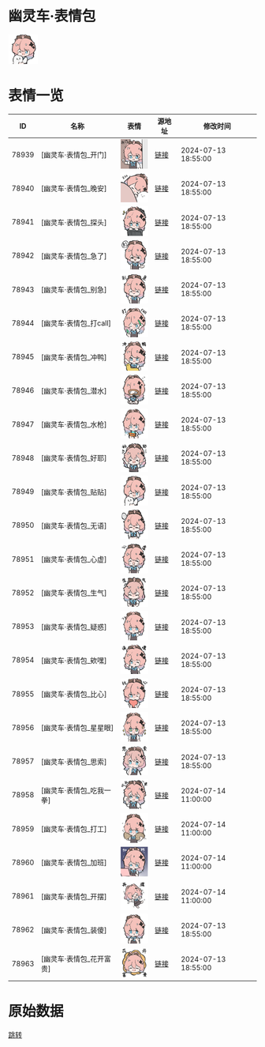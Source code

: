 # 幽灵车·表情包

<img src="./cover.png" height="60" alt="cover" />

# 表情一览

|ID|名称|表情|源地址|修改时间|
|----|----|----|----|----|
|78939|[幽灵车·表情包_开门]|<img src="./pic/078939_%5B幽灵车·表情包_开门%5D.png" height="60" alt="开门"/>|[链接](https://i0.hdslb.com/bfs/garb/5c6d4df581d9edc0b9a00538a0db1223d79ac0dc.png)|2024-07-13 18:55:00|
|78940|[幽灵车·表情包_晚安]|<img src="./pic/078940_%5B幽灵车·表情包_晚安%5D.png" height="60" alt="晚安"/>|[链接](https://i0.hdslb.com/bfs/garb/334c4404ba07a5e311a5bee5c2493afe0a492e64.png)|2024-07-13 18:55:00|
|78941|[幽灵车·表情包_探头]|<img src="./pic/078941_%5B幽灵车·表情包_探头%5D.png" height="60" alt="探头"/>|[链接](https://i0.hdslb.com/bfs/garb/92853a6a5cc69bd2f87eb6ae3513323afa0ea06c.png)|2024-07-13 18:55:00|
|78942|[幽灵车·表情包_急了]|<img src="./pic/078942_%5B幽灵车·表情包_急了%5D.png" height="60" alt="急了"/>|[链接](https://i0.hdslb.com/bfs/garb/4cc70939c40cbb55bd4dcfe7e44b00a41ae19c50.png)|2024-07-13 18:55:00|
|78943|[幽灵车·表情包_别急]|<img src="./pic/078943_%5B幽灵车·表情包_别急%5D.png" height="60" alt="别急"/>|[链接](https://i0.hdslb.com/bfs/garb/4f5b28dfe22c9e2fe018f19c5de4f9bcbefc3743.png)|2024-07-13 18:55:00|
|78944|[幽灵车·表情包_打call]|<img src="./pic/078944_%5B幽灵车·表情包_打call%5D.png" height="60" alt="打call"/>|[链接](https://i0.hdslb.com/bfs/garb/2e5f442edda97f7b16e3c31a34fda6580814a1f4.png)|2024-07-13 18:55:00|
|78945|[幽灵车·表情包_冲鸭]|<img src="./pic/078945_%5B幽灵车·表情包_冲鸭%5D.png" height="60" alt="冲鸭"/>|[链接](https://i0.hdslb.com/bfs/garb/cf3b0d9c7c10a7a97f93cc2d153ecc220f616ae0.png)|2024-07-13 18:55:00|
|78946|[幽灵车·表情包_潜水]|<img src="./pic/078946_%5B幽灵车·表情包_潜水%5D.png" height="60" alt="潜水"/>|[链接](https://i0.hdslb.com/bfs/garb/8694d939e673df96f39fd91567173312156e35da.png)|2024-07-13 18:55:00|
|78947|[幽灵车·表情包_水枪]|<img src="./pic/078947_%5B幽灵车·表情包_水枪%5D.png" height="60" alt="水枪"/>|[链接](https://i0.hdslb.com/bfs/garb/992ab54179bd4c9045c3dea1d4a2ab39318eae89.png)|2024-07-13 18:55:00|
|78948|[幽灵车·表情包_好耶]|<img src="./pic/078948_%5B幽灵车·表情包_好耶%5D.png" height="60" alt="好耶"/>|[链接](https://i0.hdslb.com/bfs/garb/6deecd893ba683cc59416c3b62c0cdbfde9ac71e.png)|2024-07-13 18:55:00|
|78949|[幽灵车·表情包_贴贴]|<img src="./pic/078949_%5B幽灵车·表情包_贴贴%5D.png" height="60" alt="贴贴"/>|[链接](https://i0.hdslb.com/bfs/garb/74dc10b6bcab2853cceb9ea13590d6bccb60a85f.png)|2024-07-13 18:55:00|
|78950|[幽灵车·表情包_无语]|<img src="./pic/078950_%5B幽灵车·表情包_无语%5D.png" height="60" alt="无语"/>|[链接](https://i0.hdslb.com/bfs/garb/6deb688caecdf802a4efb32e338ba2459adbb6ef.png)|2024-07-13 18:55:00|
|78951|[幽灵车·表情包_心虚]|<img src="./pic/078951_%5B幽灵车·表情包_心虚%5D.png" height="60" alt="心虚"/>|[链接](https://i0.hdslb.com/bfs/garb/1ff2d208d1a3f27474c3ad90a15c9d9aa6fe9b63.png)|2024-07-13 18:55:00|
|78952|[幽灵车·表情包_生气]|<img src="./pic/078952_%5B幽灵车·表情包_生气%5D.png" height="60" alt="生气"/>|[链接](https://i0.hdslb.com/bfs/garb/00afdb9bf5d60a7b7f26a36b6138e75e79e36b6b.png)|2024-07-13 18:55:00|
|78953|[幽灵车·表情包_疑惑]|<img src="./pic/078953_%5B幽灵车·表情包_疑惑%5D.png" height="60" alt="疑惑"/>|[链接](https://i0.hdslb.com/bfs/garb/346e449f5c067ad8aebef4be428c07961993cf26.png)|2024-07-13 18:55:00|
|78954|[幽灵车·表情包_欸嘿]|<img src="./pic/078954_%5B幽灵车·表情包_欸嘿%5D.png" height="60" alt="欸嘿"/>|[链接](https://i0.hdslb.com/bfs/garb/e004c482bd4e2cb1ea0725a00574e01e2dc57f4a.png)|2024-07-13 18:55:00|
|78955|[幽灵车·表情包_比心]|<img src="./pic/078955_%5B幽灵车·表情包_比心%5D.png" height="60" alt="比心"/>|[链接](https://i0.hdslb.com/bfs/garb/9e0b3bc2e43203684fb70b0d78c44582563e1289.png)|2024-07-13 18:55:00|
|78956|[幽灵车·表情包_星星眼]|<img src="./pic/078956_%5B幽灵车·表情包_星星眼%5D.png" height="60" alt="星星眼"/>|[链接](https://i0.hdslb.com/bfs/garb/794a8453e08111ed7e1f2de654718cee3c61692e.png)|2024-07-13 18:55:00|
|78957|[幽灵车·表情包_思索]|<img src="./pic/078957_%5B幽灵车·表情包_思索%5D.png" height="60" alt="思索"/>|[链接](https://i0.hdslb.com/bfs/garb/9d3696614fdbbd82b0e19375f79aa8343cc42b15.png)|2024-07-13 18:55:00|
|78958|[幽灵车·表情包_吃我一拳]|<img src="./pic/078958_%5B幽灵车·表情包_吃我一拳%5D.png" height="60" alt="吃我一拳"/>|[链接](https://i0.hdslb.com/bfs/garb/ee0a67d4a11e1e483e5f6c5e232505f87488fc46.png)|2024-07-14 11:00:00|
|78959|[幽灵车·表情包_打工]|<img src="./pic/078959_%5B幽灵车·表情包_打工%5D.png" height="60" alt="打工"/>|[链接](https://i0.hdslb.com/bfs/garb/e927b06200b90f9ba0ad08d2d0ab8c5a1a4bff51.png)|2024-07-14 11:00:00|
|78960|[幽灵车·表情包_加班]|<img src="./pic/078960_%5B幽灵车·表情包_加班%5D.png" height="60" alt="加班"/>|[链接](https://i0.hdslb.com/bfs/garb/0329aa94e6db2916b4f95057eede7591b44602e8.png)|2024-07-14 11:00:00|
|78961|[幽灵车·表情包_开摆]|<img src="./pic/078961_%5B幽灵车·表情包_开摆%5D.png" height="60" alt="开摆"/>|[链接](https://i0.hdslb.com/bfs/garb/b5fa6106a89284264bfb31573eb7c290115f4afa.png)|2024-07-14 11:00:00|
|78962|[幽灵车·表情包_装傻]|<img src="./pic/078962_%5B幽灵车·表情包_装傻%5D.png" height="60" alt="装傻"/>|[链接](https://i0.hdslb.com/bfs/garb/61c7e17fe8cbc9bda26ad816cbb9253635f314c8.png)|2024-07-13 18:55:00|
|78963|[幽灵车·表情包_花开富贵]|<img src="./pic/078963_%5B幽灵车·表情包_花开富贵%5D.png" height="60" alt="花开富贵"/>|[链接](https://i0.hdslb.com/bfs/garb/794aab8b1b18159346e3b8f3d3f8377d368b4cc9.png)|2024-07-13 18:55:00|

# 原始数据

[跳转](./raw.json)

